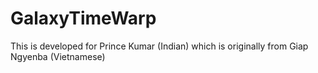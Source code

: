 # GalaxyTimeWarp

This is developed for Prince Kumar (Indian) which is originally from Giap Ngyenba (Vietnamese)
